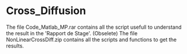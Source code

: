 # Cross_Diffusion
The file Code_Matlab_MP.rar contains all the script usefull to understand the result in the 'Rapport de Stage'. (Obselete)
The file NonLinearCrossDiff.zip contains all the scripts and functions to get the results.

